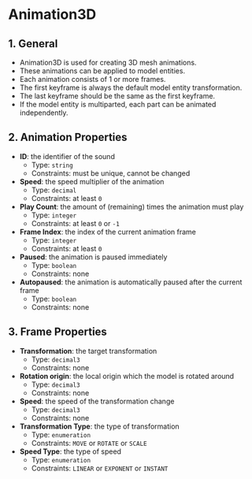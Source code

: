 # Animation3D

## 1. General

- Animation3D is used for creating 3D mesh animations.
- These animations can be applied to model entities.
- Each animation consists of 1 or more frames.
- The first keyframe is always the default model entity transformation.
- The last keyframe should be the same as the first keyframe.
- If the model entity is multiparted, each part can be animated independently.

## 2. Animation Properties

- **ID**: the identifier of the sound
  - Type: `string`
  - Constraints: must be unique, cannot be changed
- **Speed**: the speed multiplier of the animation
  - Type: `decimal`
  - Constraints: at least `0`
- **Play Count**: the amount of (remaining) times the animation must play
  - Type: `integer`
  - Constraints: at least `0` or `-1`
- **Frame Index**: the index of the current animation frame
  - Type: `integer`
  - Constraints: at least `0`
- **Paused**: the animation is paused immediately
  - Type: `boolean`
  - Constraints: none
- **Autopaused**: the animation is automatically paused after the current frame
  - Type: `boolean`
  - Constraints: none

## 3. Frame Properties

- **Transformation**: the target transformation
  - Type: `decimal3`
  - Constraints: none
- **Rotation origin**: the local origin which the model is rotated around
  - Type: `decimal3`
  - Constraints: none
- **Speed**: the speed of the transformation change
  - Type: `decimal3`
  - Constraints: none
- **Transformation Type**: the type of transformation
  - Type: `enumeration`
  - Constraints: `MOVE` or `ROTATE` or `SCALE`
- **Speed Type**: the type of speed
  - Type: `enumeration`
  - Constraints: `LINEAR` or `EXPONENT` or `INSTANT`
